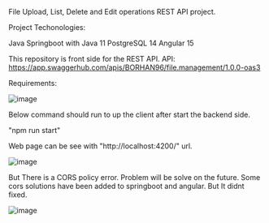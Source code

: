 File Upload, List, Delete and Edit operations REST API project.

Project Techonologies:

Java Springboot with Java 11
PostgreSQL 14
Angular 15

This repository is front side for the REST API.
API: https://app.swaggerhub.com/apis/BORHAN96/file.management/1.0.0-oas3

Requirements:

![image](https://user-images.githubusercontent.com/32410197/222528427-112e4337-8801-4ea5-b6e9-71152d6a77ef.png)

Below command should run to up the client after start the backend side.

"npm run start"

Web page can be see with "http://localhost:4200/" url.

![image](https://user-images.githubusercontent.com/32410197/222530655-c69a3d6b-7caf-470b-8124-cdf51fda9c4e.png)

But There is a CORS policy error. Problem will be solve on the future. Some cors solutions have been added to springboot and angular. But It didnt fixed.

![image](https://user-images.githubusercontent.com/32410197/222529611-9a6ec6e2-93c7-4bbe-b21a-201518f2900a.png)

